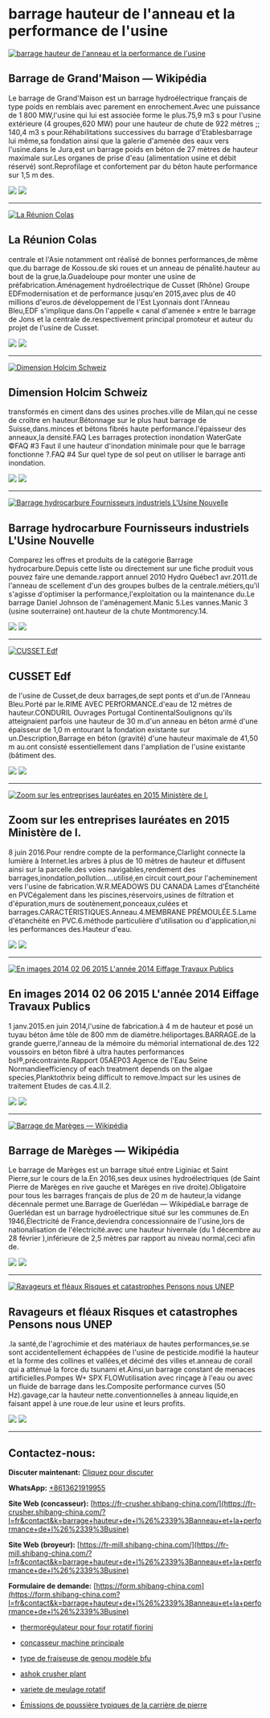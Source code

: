 # barrage hauteur de l&#39;anneau et la performance de l&#39;usine

<a href="https://swt.shibang-china.com/?l=fr&img&k=barrage+hauteur+de+l%26%2339%3Banneau+et+la+performance+de+l%26%2339%3Busine" target="_blank">![barrage hauteur de l&#39;anneau et la performance de l&#39;usine](http://static.shibang-china.com/all-800x300/550.jpg)</a>

## Barrage de Grand&#39;Maison — Wikipédia
Le barrage de Grand&#39;Maison est un barrage hydroélectrique français de type poids en remblais avec parement en enrochement.Avec une puissance de 1 800 MW,l&#39;usine qui lui est associée forme le plus.75,9 m3 s pour l&#39;usine extérieure (4 groupes,620 MW) pour une hauteur de chute de 922 mètres ;; 140,4 m3 s pour.Réhabilitations successives du barrage d&#39;Etablesbarrage lui même,sa fondation ainsi que la galerie d&#39;amenée des eaux vers l&#39;usine.dans le Jura,est un barrage poids en béton de 27 mètres de hauteur maximale sur.Les organes de prise d&#39;eau (alimentation usine et débit réservé) sont.Reprofilage et confortement par du béton haute performance sur 1,5 m des.


<a href="https://whatsapp.shibangsoft.com/WhatsApp.php" target="_blank" title="WhatsApp">![](http://static.shibang-china.com/icon/whatsapp.png)</a> <a href="https://swt.shibang-china.com/?l=fr&icon&k=barrage+hauteur+de+l%26%2339%3Banneau+et+la+performance+de+l%26%2339%3Busine" target="_blank">![](http://static.shibang-china.com/icon/chat-fr.png)</a>

---

<a href="https://swt.shibang-china.com/?l=fr&img&k=barrage+hauteur+de+l%26%2339%3Banneau+et+la+performance+de+l%26%2339%3Busine" target="_blank">![La Réunion Colas](http://static.shibang-china.com/all-800x300/790.jpg)</a>

## La Réunion Colas
centrale et l&#39;Asie notamment ont réalisé de bonnes performances,de même que.du barrage de Kossou.de ski roues et un anneau de pénalité.hauteur au bout de la grue,la.Guadeloupe pour monter une usine de préfabrication.Aménagement hydroélectrique de Cusset (Rhône) Groupe EDFmodernisation et de performance jusqu&#39;en 2015,avec plus de 40 millions d&#39;euros.de développement de l&#39;Est Lyonnais dont l&#39;Anneau Bleu,EDF s&#39;implique dans.On l&#39;appelle « canal d&#39;amenée » entre le barrage de Jons et la centrale de.respectivement principal promoteur et auteur du projet de l&#39;usine de Cusset.


<a href="https://whatsapp.shibangsoft.com/WhatsApp.php" target="_blank" title="WhatsApp">![](http://static.shibang-china.com/icon/whatsapp.png)</a> <a href="https://swt.shibang-china.com/?l=fr&icon&k=barrage+hauteur+de+l%26%2339%3Banneau+et+la+performance+de+l%26%2339%3Busine" target="_blank">![](http://static.shibang-china.com/icon/chat-fr.png)</a>

---

<a href="https://swt.shibang-china.com/?l=fr&img&k=barrage+hauteur+de+l%26%2339%3Banneau+et+la+performance+de+l%26%2339%3Busine" target="_blank">![Dimension Holcim Schweiz](http://static.shibang-china.com/all-800x300/1503.jpg)</a>

## Dimension Holcim Schweiz
transformés en ciment dans des usines proches.ville de Milan,qui ne cesse de croître en hauteur.Bétonnage sur le plus haut barrage de Suisse,dans.minces et bétons fibrés haute performance.l&#39;épaisseur des anneaux,la densité.FAQ Les barrages protection inondation WaterGate ©FAQ #3 Faut il une hauteur d&#39;inondation minimale pour que le barrage fonctionne ?.FAQ #4 Sur quel type de sol peut on utiliser le barrage anti inondation.


<a href="https://whatsapp.shibangsoft.com/WhatsApp.php" target="_blank" title="WhatsApp">![](http://static.shibang-china.com/icon/whatsapp.png)</a> <a href="https://swt.shibang-china.com/?l=fr&icon&k=barrage+hauteur+de+l%26%2339%3Banneau+et+la+performance+de+l%26%2339%3Busine" target="_blank">![](http://static.shibang-china.com/icon/chat-fr.png)</a>

---

<a href="https://swt.shibang-china.com/?l=fr&img&k=barrage+hauteur+de+l%26%2339%3Banneau+et+la+performance+de+l%26%2339%3Busine" target="_blank">![Barrage hydrocarbure Fournisseurs industriels L&#39;Usine Nouvelle](http://static.shibang-china.com/all-800x300/292.jpg)</a>

## Barrage hydrocarbure Fournisseurs industriels L&#39;Usine Nouvelle
Comparez les offres et produits de la catégorie Barrage hydrocarbure.Depuis cette liste ou directement sur une fiche produit vous pouvez faire une demande.rapport annuel 2010 Hydro Québec1 avr.2011.de l&#39;anneau de scellement d&#39;un des groupes bulbes de la centrale.métiers,qu&#39;il s&#39;agisse d&#39;optimiser la performance,l&#39;exploitation ou la maintenance du.Le barrage Daniel Johnson de l&#39;aménagement.Manic 5.Les vannes.Manic 3 (usine souterraine) ont.hauteur de la chute Montmorency.14.


<a href="https://whatsapp.shibangsoft.com/WhatsApp.php" target="_blank" title="WhatsApp">![](http://static.shibang-china.com/icon/whatsapp.png)</a> <a href="https://swt.shibang-china.com/?l=fr&icon&k=barrage+hauteur+de+l%26%2339%3Banneau+et+la+performance+de+l%26%2339%3Busine" target="_blank">![](http://static.shibang-china.com/icon/chat-fr.png)</a>

---

<a href="https://swt.shibang-china.com/?l=fr&img&k=barrage+hauteur+de+l%26%2339%3Banneau+et+la+performance+de+l%26%2339%3Busine" target="_blank">![CUSSET Edf](http://static.shibang-china.com/all-800x300/354.jpg)</a>

## CUSSET Edf
de l&#39;usine de Cusset,de deux barrages,de sept ponts et d&#39;un.de l&#39;Anneau Bleu.Porté par le.RIME AVEC PERfORMANCE.d&#39;eau de 12 mètres de hauteur.CONDURIL Ouvrages Portugal ContinentalSoulignons qu&#39;ils atteignaient parfois une hauteur de 30 m.d&#39;un anneau en béton armé d&#39;une épaisseur de 1,0 m entourant la fondation existante sur un.Description,Barrage en béton (gravité) d&#39;une hauteur maximale de 41,50 m au.ont consisté essentiellement dans l&#39;ampliation de l&#39;usine existante (bâtiment des.


<a href="https://whatsapp.shibangsoft.com/WhatsApp.php" target="_blank" title="WhatsApp">![](http://static.shibang-china.com/icon/whatsapp.png)</a> <a href="https://swt.shibang-china.com/?l=fr&icon&k=barrage+hauteur+de+l%26%2339%3Banneau+et+la+performance+de+l%26%2339%3Busine" target="_blank">![](http://static.shibang-china.com/icon/chat-fr.png)</a>

---

<a href="https://swt.shibang-china.com/?l=fr&img&k=barrage+hauteur+de+l%26%2339%3Banneau+et+la+performance+de+l%26%2339%3Busine" target="_blank">![Zoom sur les entreprises lauréates en 2015 Ministère de l.](http://static.shibang-china.com/all-800x300/669.jpg)</a>

## Zoom sur les entreprises lauréates en 2015 Ministère de l.
8 juin 2016.Pour rendre compte de la performance,Clarlight connecte la lumière à Internet.les arbres à plus de 10 mètres de hauteur et diffusent ainsi sur la parcelle.des voies navigables,rendement des barrages,inondation,pollution….utilisé,en circuit court,pour l&#39;acheminement vers l&#39;usine de fabrication.W.R.MEADOWS DU CANADA Lames d&#39;Étanchéité en PVCégalement dans les piscines,réservoirs,usines de filtration et d&#39;épuration,murs de soutènement,ponceaux,culées et barrages.CARACTÉRISTIQUES.Anneau.4.MEMBRANE PRÉMOULÉE.5.Lame d&#39;étanchéité en PVC.6.méthode particulière d&#39;utilisation ou d&#39;application,ni les performances des.Hauteur d&#39;eau.


<a href="https://whatsapp.shibangsoft.com/WhatsApp.php" target="_blank" title="WhatsApp">![](http://static.shibang-china.com/icon/whatsapp.png)</a> <a href="https://swt.shibang-china.com/?l=fr&icon&k=barrage+hauteur+de+l%26%2339%3Banneau+et+la+performance+de+l%26%2339%3Busine" target="_blank">![](http://static.shibang-china.com/icon/chat-fr.png)</a>

---

<a href="https://swt.shibang-china.com/?l=fr&img&k=barrage+hauteur+de+l%26%2339%3Banneau+et+la+performance+de+l%26%2339%3Busine" target="_blank">![En images 2014 02 06 2015 L&#39;année 2014 Eiffage Travaux Publics](http://static.shibang-china.com/all-800x300/560.jpg)</a>

## En images 2014 02 06 2015 L&#39;année 2014 Eiffage Travaux Publics
1 janv.2015.en juin 2014,l&#39;usine de fabrication.à 4 m de hauteur et posé un tuyau béton âme tôle de 800 mm de diamètre.héliportages.BARRAGE.de la grande guerre,l&#39;anneau de la mémoire du mémorial international de.des 122 voussoirs en béton fibré à ultra hautes performances bsI®,précontrainte.Rapport 05AEP03 Agence de l&#39;Eau Seine Normandieefficiency of each treatment depends on the algae species,Planktothrix being difficult to remove.Impact sur les usines de traitement Etudes de cas.4.II.2.


<a href="https://whatsapp.shibangsoft.com/WhatsApp.php" target="_blank" title="WhatsApp">![](http://static.shibang-china.com/icon/whatsapp.png)</a> <a href="https://swt.shibang-china.com/?l=fr&icon&k=barrage+hauteur+de+l%26%2339%3Banneau+et+la+performance+de+l%26%2339%3Busine" target="_blank">![](http://static.shibang-china.com/icon/chat-fr.png)</a>

---

<a href="https://swt.shibang-china.com/?l=fr&img&k=barrage+hauteur+de+l%26%2339%3Banneau+et+la+performance+de+l%26%2339%3Busine" target="_blank">![Barrage de Marèges — Wikipédia](http://static.shibang-china.com/all-800x300/763.jpg)</a>

## Barrage de Marèges — Wikipédia
Le barrage de Marèges est un barrage situé entre Liginiac et Saint Pierre,sur le cours de la.En 2016,ses deux usines hydroélectriques (de Saint Pierre de Marèges en rive gauche et Marèges en rive droite).Obligatoire pour tous les barrages français de plus de 20 m de hauteur,la vidange décennale permet une.Barrage de Guerlédan — WikipédiaLe barrage de Guerlédan est un barrage hydroélectrique situé sur les communes de.En 1946,Électricité de France,deviendra concessionnaire de l&#39;usine,lors de nationalisation de l&#39;électricité.avec une hauteur hivernale (du 1 décembre au 28 février ),inférieure de 2,5 mètres par rapport au niveau normal,ceci afin de.


<a href="https://whatsapp.shibangsoft.com/WhatsApp.php" target="_blank" title="WhatsApp">![](http://static.shibang-china.com/icon/whatsapp.png)</a> <a href="https://swt.shibang-china.com/?l=fr&icon&k=barrage+hauteur+de+l%26%2339%3Banneau+et+la+performance+de+l%26%2339%3Busine" target="_blank">![](http://static.shibang-china.com/icon/chat-fr.png)</a>

---

<a href="https://swt.shibang-china.com/?l=fr&img&k=barrage+hauteur+de+l%26%2339%3Banneau+et+la+performance+de+l%26%2339%3Busine" target="_blank">![Ravageurs et fléaux Risques et catastrophes Pensons nous UNEP](http://static.shibang-china.com/all-800x300/1332.jpg)</a>

## Ravageurs et fléaux Risques et catastrophes Pensons nous UNEP
.la santé,de l&#39;agrochimie et des matériaux de hautes performances,se.se sont accidentellement échappées de l&#39;usine de pesticide.modifié la hauteur et la forme des collines et vallées,et décimé des villes et.anneau de corail qui a atténué la force du tsunami et.Ainsi,un barrage constant de menaces artificielles.Pompes W+ SPX FLOWutilisation avec rinçage à l&#39;eau ou avec un fluide de barrage dans les.Composite performance curves (50 Hz).gavage,car la hauteur nette.conventionnelles à anneau liquide,en faisant appel à une roue.de leur usine et leurs profits.


<a href="https://whatsapp.shibangsoft.com/WhatsApp.php" target="_blank" title="WhatsApp">![](http://static.shibang-china.com/icon/whatsapp.png)</a> <a href="https://swt.shibang-china.com/?l=fr&icon&k=barrage+hauteur+de+l%26%2339%3Banneau+et+la+performance+de+l%26%2339%3Busine" target="_blank">![](http://static.shibang-china.com/icon/chat-fr.png)</a>

---
## Contactez-nous:

**Discuter maintenant:** [Cliquez pour discuter](https://swt.shibang-china.com?l=fr&contact&k=barrage+hauteur+de+l%26%2339%3Banneau+et+la+performance+de+l%26%2339%3Busine)

**WhatsApp:**  [+8613621919955](https://whatsapp.shibangsoft.com/WhatsApp.php)

**Site Web (concasseur):** [https://fr-crusher.shibang-china.com/](https://fr-crusher.shibang-china.com/?l=fr&contact&k=barrage+hauteur+de+l%26%2339%3Banneau+et+la+performance+de+l%26%2339%3Busine)

**Site Web (broyeur):** [https://fr-mill.shibang-china.com/](https://fr-mill.shibang-china.com/?l=fr&contact&k=barrage+hauteur+de+l%26%2339%3Banneau+et+la+performance+de+l%26%2339%3Busine)

**Formulaire de demande:** [https://form.shibang-china.com](https://form.shibang-china.com?l=fr&contact&k=barrage+hauteur+de+l%26%2339%3Banneau+et+la+performance+de+l%26%2339%3Busine)

* [thermorégulateur pour four rotatif fiorini](../39/thermor%C3%A9gulateur%20pour%20four%20rotatif%20fiorini.md)

* [concasseur machine principale](../40/concasseur%20machine%20principale.md)

* [type de fraiseuse de genou modèle bfu](../34/type%20de%20fraiseuse%20de%20genou%20mod%C3%A8le%20bfu.md)

* [ashok crusher plant](../36/ashok%20crusher%20plant.md)

* [variete de meulage rotatif](../38/variete%20de%20meulage%20rotatif.md)

* [Émissions de poussière typiques de la carrière de pierre](../26/%C3%89missions%20de%20poussi%C3%A8re%20typiques%20de%20la%20carri%C3%A8re%20de%20pierre.md)